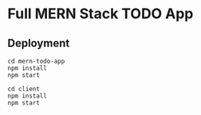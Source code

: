 # Full MERN Stack TODO App

## Deployment

```
cd mern-todo-app
npm install
npm start

cd client
npm install
npm start

```